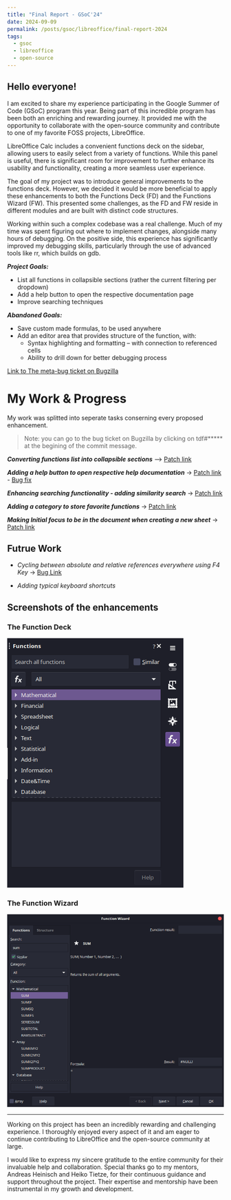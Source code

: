 ```yaml
---
title: "Final Report - GSoC'24"
date: 2024-09-09
permalink: /posts/gsoc/libreoffice/final-report-2024
tags:
  - gsoc
  - libreoffice
  - open-source
---
```


## Hello everyone!

I am excited to share my experience participating in the Google Summer of Code (GSoC) program this year. Being part of this incredible program has been both an enriching and rewarding journey. It provided me with the opportunity to collaborate with the open-source community and contribute to one of my favorite FOSS projects, LibreOffice.

LibreOffice Calc includes a convenient functions deck on the sidebar, allowing users to easily select from a variety of functions. While this panel is useful, there is significant room for improvement to further enhance its usability and functionality, creating a more seamless user experience.

The goal of my project was to introduce general improvements to the functions deck. However, we decided it would be more beneficial to apply these enhancements to both the Functions Deck (FD) and the Functions Wizard (FW). This presented some challenges, as the FD and FW reside in different modules and are built with distinct code structures.

Working within such a complex codebase was a real challenge. Much of my time was spent figuring out where to implement changes, alongside many hours of debugging. On the positive side, this experience has significantly improved my debugging skills, particularly through the use of advanced tools like rr, which builds on gdb.

***Project Goals:***
  - List all functions in collapsible sections (rather the current filtering per dropdown)
  - Add a help button to open the respective documentation page
  - Improve searching techniques

***Abandoned Goals:***
  - Save custom made formulas, to be used anywhere
  - Add an editor area that provides structure of the function, with:
    - Syntax highlighting and formatting – with connection to referenced cells
    - Ability to drill down for better debugging process

[Link to The meta-bug ticket on Bugzilla](https://bugs.documentfoundation.org/show_bug.cgi?id=92416)

My Work & Progress
==================
My work was splitted into seperate tasks conserning every proposed enhancement.

> Note: you can go to the bug ticket on Bugzilla by clicking on tdf#***** at the begining of the commit message.

***Converting functions list into collapsible sections*** -->
[Patch link](https://gerrit.libreoffice.org/c/core/+/169639)  

***Adding a help button to open respective help documentation*** ->
[Patch link](https://gerrit.libreoffice.org/c/core/+/170181) - 
[Bug fix](https://gerrit.libreoffice.org/c/core/+/171929)

***Enhancing searching functionality - adding similarity search*** ->
[Patch link](https://gerrit.libreoffice.org/c/core/+/170073)

***Adding a category to store favorite functions*** ->
[Patch link](https://gerrit.libreoffice.org/c/core/+/171828)

***Making Initial focus to be in the document when creating a new sheet*** ->
[Patch link](https://gerrit.libreoffice.org/c/core/+/171709)

Futrue Work
-----------

- *Cycling between absolute and relative references everywhere using F4 Key* ->
[Bug Link](https://bugs.documentfoundation.org/show_bug.cgi?id=162287)

- *Adding typical keyboard shortcuts*

Screenshots of the enhancements
-------------------------------
### The Function Deck
![FD](../../../images/Functions-Deck.png)

### The Function Wizard
![FW](../../../images/Function-Wizard.png)

------------------------------------------------------

Working on this project has been an incredibly rewarding and challenging experience. I thoroughly enjoyed every aspect of it and am eager to continue contributing to LibreOffice and the open-source community at large.

I would like to express my sincere gratitude to the entire community for their invaluable help and collaboration. Special thanks go to my mentors, Andreas Heinisch and Heiko Tietze, for their continuous guidance and support throughout the project. Their expertise and mentorship have been instrumental in my growth and development.